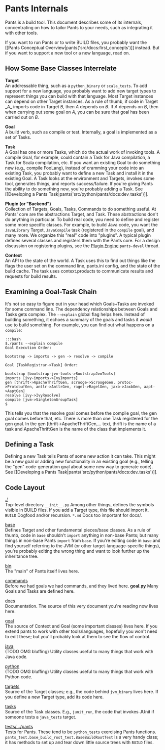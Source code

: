 Pants Internals
===============

Pants is a build tool. This document describes some of its internals,
concentrating on how to tailor Pants to your needs, such as integrating
it with other tools.

If you want to run Pants or to write BUILD files, you probably want the
[[Pants Conceptual Overview|pants('src/docs:first_concepts')]] instead.
But if you want to support a new tool or a new language, read on.

How Some Base Classes Interrelate
---------------------------------

**Target**<br>
An addressable thing, such as a `python_binary` or `scala_tests`. To add
support for a new language, you probably want to add new target types to
represent things you can build with that language. Most Target instances
can depend on other Target instances. As a rule of thumb, if code in
Target \_A\_ imports code in Target *B*, then *A* depends on *B*. If *A*
depends on *B*, then when carrying out some goal on *A*, you can be sure
that goal has been carried out on *B*.
<!-- TODO: if there are one or more exemplary Target classes, link to them. -->

**Goal**<br>
A build verb, such as compile or test. Internally, a goal is implemented
as a set of Tasks.

**Task**<br>
A Goal has one or more Tasks, which do the actual work of invoking
tools. A compile Goal, for example, could contain a Task for Java
compilation, a Task for Scala compilation, etc. If you want an existing
Goal to do something new (e.g., compile FooLang), instead of cramming
your code into an existing Task, you probably want to define a new Task
and install it in the existing Goal. A Task looks at the environment and
Targets, invokes some tool, generates things, and reports
success/failure. If you're giving Pants the ability to do something new,
you're probably adding a Task. See
[[Developing a Pants Task|pants('src/python/pants/docs:dev_tasks')]].

**Plugin (or "Backend")**<br>
Collection of Targets, Goals, Tasks, Commands to do something useful. At
Pants' core are the abstractions Target, and Task. These abstractions
don't do anything in particular. To build real code, you need to define
and register some more specific classes. For example, to build Java
code, you want the `JavaLibrary` Target, `JavaCompile` task (registered
in the `compile` goal), and many more. We organize this "real" code into
"plugins". A typical plugin defines several classes and registers them
with the Pants core. For a design discussion on registering plugins, see
the [Plugin
Engine](https://groups.google.com/forum/#!topic/pants-devel/uHGpR2K6FBI)
`pants-devel` thread.

**Context**<br>
An API to the state of the world. A Task uses this to find out things
like the flags the user set on the command line, pants.ini config, and
the state of the build cache. The task uses context.products to
communicate results and requests for build results.

Examining a Goal-Task Chain
---------------------------

It's not so easy to figure out in your head which Goals+Tasks are invoked for some command line.
The dependency relationships between Goals and Tasks gets complex. The `--explain` global flag
helps here. Instead of building something, it echoes a summary of the goals and tasks it
*would* use to build something. For example, you can find out what happens on a `compile`:

    :::bash
    $./pants --explain compile
    Goal Execution Order:

    bootstrap -> imports -> gen -> resolve -> compile

    Goal [TaskRegistrar->Task] Order:

    bootstrap [bootstrap-jvm-tools->BootstrapJvmTools]
    imports [ivy-imports->IvyImports]
    gen [thrift->ApacheThriftGen, scrooge->ScroogeGen, protoc->ProtobufGen, antlr->AntlrGen, ragel->RagelGen, jaxb->JaxbGen, aapt->AaptGen]
    resolve [ivy->IvyResolve]
    compile [jvm->SingletonGroupTask]
    $

This tells you that the resolve goal comes before the compile goal, the
gen goal comes before that, etc. There is more than one Task registered
for the gen goal. In the gen [thrift-\>ApacheThriftGen,... text, thrift
is the name of a task and ApacheThriftGen is the name of the class that
implements it.

Defining a Task
---------------

Defining a new Task tells Pants of some new action it can take. This
might be a new goal or adding new functionality in an existing goal
(e.g., telling the "gen" code-generation goal about some new way to
generate code). See
[[Developing a Pants Task|pants('src/python/pants/docs:dev_tasks')]].

Code Layout
-----------

[./](https://github.com/pantsbuild/pants/tree/master/src/python/pants/base/)<br>
Top-level directory `__init__.py` Among other things, defines the
symbols visible in BUILD files. If you add a Target type, this file
should import it. `BUILD` Dogfood and/or recursion. `*.md` Docs too
important for docs/.

[base](https://github.com/pantsbuild/pants/tree/master/src/python/pants/base/)<br>
Defines Target and other fundamental pieces/base classes. As a rule of
thumb, code in `base` shouldn't `import` anything in non-base Pants; but
many things in non-base Pants `import` from `base`. If you're editing
code in `base` and find yourself referring to the JVM (or other
target-language-specific things), you're probably editing the wrong
thing and want to look further up the inheritance tree.

[bin](https://github.com/pantsbuild/pants/tree/master/src/python/pants/bin/)<br>
The "main" of Pants itself lives here.

[commands](https://github.com/pantsbuild/pants/tree/master/src/python/pants/commands/)<br>
Before we had goals we had commands, and they lived here. **goal.py**
Many Goals and Tasks are defined here.

[docs](https://github.com/pantsbuild/pants/tree/master/src/python/pants/docs/)<br>
Documentation. The source of this very document you're reading now lives
here.

[goal](https://github.com/pantsbuild/pants/tree/master/src/python/pants/goal/)<br>
The source of Context and Goal (some important classes) lives here. If
you extend pants to work with other tools/languages, hopefully you won't
need to edit these; but you'll probably look at them to see the flow of
control.

[java](https://github.com/pantsbuild/pants/tree/master/src/python/pants/java/)<br>
(TODO OMG bluffing) Utility classes useful to many things that work with
Java code.

[python](https://github.com/pantsbuild/pants/tree/master/src/python/pants/backend/python/)<br>
(TODO OMG bluffing) Utility classes useful to many things that work with
Python code.

[targets](https://github.com/pantsbuild/pants/tree/master/src/python/pants/targets/)<br>
Source of the Target classes; e.g., the code behind `jvm_binary` lives
here. If you define a new Target type, add its code here.

[tasks](https://github.com/pantsbuild/pants/tree/master/src/python/pants/backend/core/tasks/)<br>
Source of the Task classes. E.g., `junit_run`, the code that invokes
JUnit if someone tests a `java_tests` target.

[tests/.../pants](https://github.com/pantsbuild/pants/tree/master/tests/python/pants_test/)<br>
Tests for Pants. These tend to be `python_tests` exercising Pants
functions. `pants_test.base_build_root_test.BaseBuildRootTest` is a very
handy class; it has methods to set up and tear down little source trees
with `BUILD` files.


